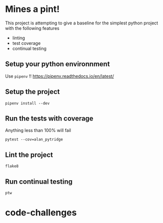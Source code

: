# Mines a pint!

This project is attempting to give a baseline for the simplest python project with the following features

* linting
* test coverage
* continual testing

## Setup your python environnment

Use `pipenv` !! https://pipenv.readthedocs.io/en/latest/

## Setup the project

`pipenv install --dev`

## Run the tests with coverage

Anything less than 100% will fail

`pytest --cov=alan_pytridge`

## Lint the project

`flake8`

## Run continual testing

`ptw`
# code-challenges
